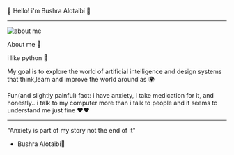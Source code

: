 🦋 Hello! i'm Bushra Alotaibi 🦋

-----------------------------------------------------------------------
![about me](https://i.chzbgr.com/full/9772196608/h71E4239B/person-gonna-stop-being-shy-everywhere-go)

About me 💜

i like python 🐍

My goal is to explore the world of artificial intelligence and design
systems that think,learn and improve the world around as 🌍

Fun(and slightly painful) fact:
i have anxiety, i take medication for it, and honestly.. i talk to
my computer more than i talk to people and it seems to understand
me just fine ❤️❤️

----------------------------------------------------------------------
"Anxiety is part of my story not the end of it"
 - Bushra Alotaibi💜
